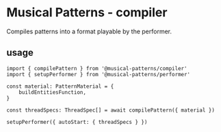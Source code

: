 # Musical Patterns - compiler

Compiles patterns into a format playable by the performer.

## usage

```
import { compilePattern } from '@musical-patterns/compiler'
import { setupPerformer } from '@musical-patterns/performer'

const material: PatternMaterial = {
	buildEntitiesFunction,
}

const threadSpecs: ThreadSpec[] = await compilePattern({ material })

setupPerformer({ autoStart: { threadSpecs } })

```
